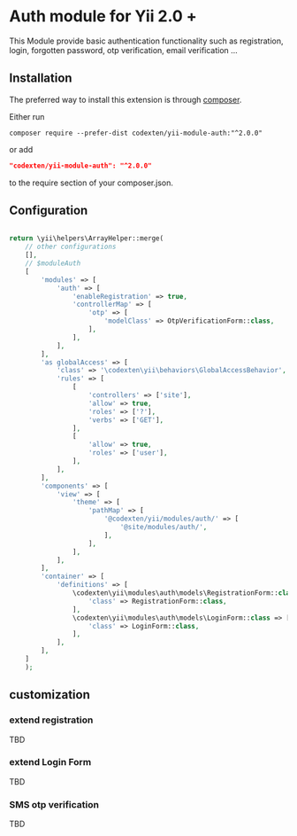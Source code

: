 Auth module for Yii 2.0 +
=========================
This Module provide basic authentication functionality such as registration,
login, forgotten password, otp verification, email verification ...

Installation
------------

The preferred way to install this extension is through [composer](http://getcomposer.org/download/).

Either run

```
composer require --prefer-dist codexten/yii-module-auth:"^2.0.0"
```

or add

```json
"codexten/yii-module-auth": "^2.0.0"
```

to the require section of your composer.json.


Configuration
-------------

```php

return \yii\helpers\ArrayHelper::merge(
    // other configurations
    [],
    // $moduleAuth
    [
        'modules' => [
            'auth' => [
                'enableRegistration' => true,
                'controllerMap' => [
                    'otp' => [
                        'modelClass' => OtpVerificationForm::class,
                    ],
                ],
            ],
        ],
        'as globalAccess' => [
            'class' => '\codexten\yii\behaviors\GlobalAccessBehavior',
            'rules' => [
                [
                    'controllers' => ['site'],
                    'allow' => true,
                    'roles' => ['?'],
                    'verbs' => ['GET'],
                ],
                [
                    'allow' => true,
                    'roles' => ['user'],
                ],
            ],
        ],
        'components' => [
            'view' => [
                'theme' => [
                    'pathMap' => [
                        '@codexten/yii/modules/auth/' => [
                            '@site/modules/auth/',
                        ],
                    ],
                ],
            ],
        ],
        'container' => [
            'definitions' => [
                \codexten\yii\modules\auth\models\RegistrationForm::class => [
                    'class' => RegistrationForm::class,
                ],
                \codexten\yii\modules\auth\models\LoginForm::class => [
                    'class' => LoginForm::class,
                ],
            ],
        ],
    ]
    );

```

## customization

### extend registration
TBD
### extend Login Form
TBD
### SMS otp verification
TBD